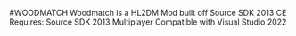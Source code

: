 #WOODMATCH
Woodmatch is a HL2DM Mod built off Source SDK 2013 CE
Requires: Source SDK 2013 Multiplayer
Compatible with Visual Studio 2022
